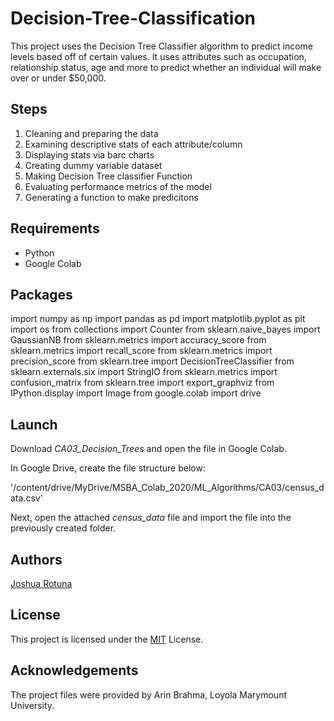 # Decision-Tree-Classification
This project uses the Decision Tree Classifier algorithm to predict income levels based off of certain values. It uses attributes such as occupation, relationship status, age and more to predict whether an individual will make over or under $50,000.


## Steps
1. Cleaning and preparing the data
2. Examining descriptive stats of each attribute/column
3. Displaying stats via barc charts
4. Creating dummy variable dataset
5. Making Decision Tree classifier Function
6. Evaluating performance metrics of the model
7. Generating a function to make predicitons

## Requirements

* Python
* Google Colab

## Packages 
import numpy as np
import pandas as pd
import matplotlib.pyplot as plt
import os
from collections import Counter
from sklearn.naive_bayes import GaussianNB
from sklearn.metrics import accuracy_score
from sklearn.metrics import recall_score
from sklearn.metrics import precision_score
from sklearn.tree import DecisionTreeClassifier
from sklearn.externals.six import StringIO
from sklearn.metrics import confusion_matrix
from sklearn.tree import export_graphviz
from IPython.display import Image
from google.colab import drive

## Launch

Download *CA03_Decision_Trees* and open the file in Google Colab.

In Google Drive, create the file structure below:

'/content/drive/MyDrive/MSBA_Colab_2020/ML_Algorithms/CA03/census_data.csv'

Next, open the attached *census_data* file and import the file into the previously created folder. 

## Authors

[Joshua Rotuna](https://github.com/joshrotuna)

## License

This project is licensed under the  [MIT](https://choosealicense.com/licenses/mit/)  License.

## Acknowledgements

The project files were provided by Arin Brahma, Loyola Marymount University.

